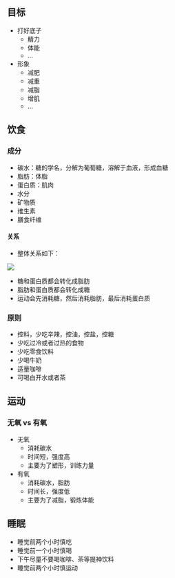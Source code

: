 ## 目标

- 打好底子
  - 精力
  - 体能
  - ...
- 形象
  - 减肥
  - 减重
  - 减脂
  - 增肌
  - ...

## 饮食

### 成分

- 碳水：糖的学名，分解为葡萄糖，溶解于血液，形成血糖
- 脂肪：体脂
- 蛋白质：肌肉
- 水分
- 矿物质
- 维生素
- 膳食纤维

#### 关系

- 整体关系如下：

<img style="display: block;margin-left: auto;margin-right: auto;" src ="https://raw.gitmirror.com/frontend-gxg/pic_bed/refs/heads/main/035.jpg">

- 糖和蛋白质都会转化成脂肪
- 脂肪和蛋白质都会转化成糖
- 运动会先消耗糖，然后消耗脂肪，最后消耗蛋白质

### 原则

- 控料，少吃辛辣，控油，控盐，控糖
- 少吃过冷或者过热的食物
- 少吃零食饮料
- 少喝牛奶
- 适量咖啡
- 可喝白开水或者茶

## 运动

### 无氧 vs 有氧

- 无氧
  - 消耗碳水
  - 时间短，强度高
  - 主要为了塑形，训练力量
- 有氧
  - 消耗碳水，脂肪
  - 时间长，强度低
  - 主要为了减脂，锻炼体能

## 睡眠

- 睡觉前两个小时慎吃
- 睡觉前一个小时慎喝
- 下午尽量不要喝咖啡、茶等提神饮料
- 睡觉前两个小时慎运动

